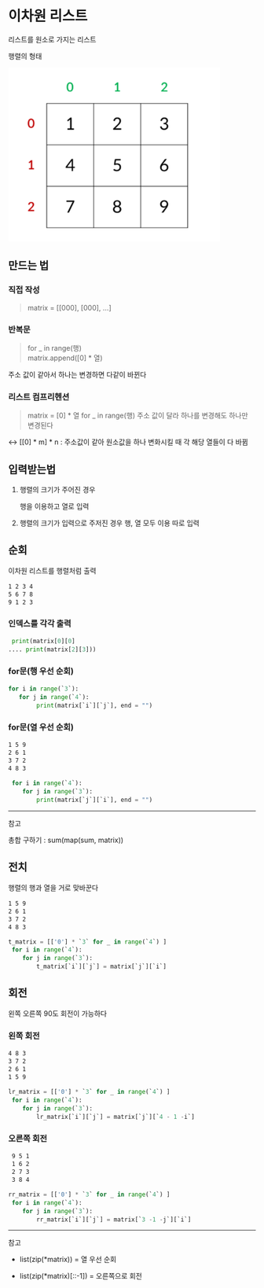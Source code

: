 # 이차원 리스트
리스트를 원소로 가지는 리스트

행렬의 형태

![matrix](matrix.png)

## 만드는 법
### 직접 작성
> matrix = [[000], [000], ...]

### 반복문
> for _ in range(행)   
matrix.append([0] * 열)

주소 값이 같아서 하나는 변경하면 다같이 바뀐다

### 리스트 컴프리헨션
> matrix = [0] * 열 for _ in range(행) 
 주소 값이 달라 하나를 변경해도 하나만 변경된다

↔ [[0] * m] * n : 주소값이 같아 원소값을 하나 변화시킬 때 각 해당 열들이 다 바뀜



## 입력받는법
1. 행렬의 크기가 주어진 경우

    행을 이용하고 열로 입력

2. 행렬의 크기가 입력으로 주저진 경우
    행, 열 모두 이용 따로 입력


## 순회
이차원 리스트를 행렬처럼 출력

```
1 2 3 4 
5 6 7 8
9 1 2 3
```
### 인덱스를 각각 출력
```python
 print(matrix[0][0]    
.... print(matrix[2][3]))
```
### for문(행 우선 순회)
```python
for i in range(`3`):   
   for j in range(`4`):  
        print(matrix[`i`][`j`], end = "")
```

### for문(열 우선 순회)
```
1 5 9
2 6 1
3 7 2
4 8 3
```
```python
 for i in range(`4`):   
    for j in range(`3`):  
        print(matrix[`j`][`i`], end = "")
```

---
참고

총합 구하기 : sum(map(sum, matrix))


## 전치
행렬의 행과 열을 거로 맞바꾼다
```
1 5 9
2 6 1
3 7 2
4 8 3
```
```python
t_matrix = [['0'] * `3` for _ in range(`4`) ]  
 for i in range(`4`):   
    for j in range(`3`):  
        t_matrix[`i`][`j`] = matrix[`j`][`i`]
```

## 회전

왼쪽 오른쪽 90도 회전이 가능하다

### 왼쪽 회전
```
4 8 3
3 7 2 
2 6 1
1 5 9
```
```python
lr_matrix = [['0'] * `3` for _ in range(`4`) ]  
 for i in range(`4`):   
    for j in range(`3`):  
        lr_matrix[`i`][`j`] = matrix[`j`][`4 - 1 -i`]
```

### 오른쪽 회전
```
 9 5 1
 1 6 2
 2 7 3
 3 8 4
 ```
```python
rr_matrix = [['0'] * `3` for _ in range(`4`) ]  
 for i in range(`4`):   
    for j in range(`3`):  
        rr_matrix[`i`][`j`] = matrix[`3 -1 -j`][`i`]
```


---
참고

- list(zip(*matrix))
    = 열 우선 순회

- list(zip(*matrix)[::-1])
    = 오른쪽으로 회전
